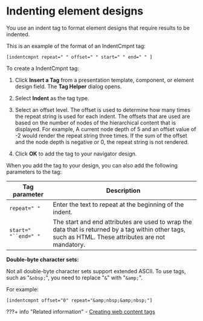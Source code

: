 # Indenting element designs

You use an indent tag to format element designs that require results to be indented.

This is an example of the format of an IndentCmpnt tag:

```
[indentcmpnt repeat=" " offset=" " start=" " end=" " ]
```

To create a IndentCmpnt tag:

1.  Click **Insert a Tag** from a presentation template, component, or element design field. The **Tag Helper** dialog opens.

2.  Select **Indent** as the tag type.

3.  Select an offset level. The offset is used to determine how many times the repeat string is used for each indent. The offsets that are used are based on the number of nodes of the hierarchical content that is displayed. For example, A current node depth of 5 and an offset value of -2 would render the repeat string three times. If the sum of the offset and the node depth is negative or 0, the repeat string is not rendered.

4.  Click **OK** to add the tag to your navigator design.


When you add the tag to your design, you can also add the following parameters to the tag:

|Tag parameter|Description|
|-------------|-----------|
|`repeat=" "`|Enter the text to repeat at the beginning of the indent.|
|`start=" "``end=" "`|The start and end attributes are used to wrap the data that is returned by a tag within other tags, such as HTML. These attributes are not mandatory.|

**Double-byte character sets:**

Not all double-byte character sets support extended ASCII. To use tags, such as "`&nbsp;`", you need to replace "`&`" with "`&amp;`".

For example:

```
[indentcmpnt offset="0" repeat="&amp;nbsp;&amp;nbsp;"]
```


???+ info "Related information"
    - [Creating web content tags](../creating_web_content_tags/index.md)

